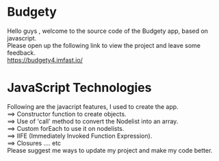 # Budgety
Hello guys , welcome to the source code of the Budgety app, based on javascript.  
Please open up the following link to view the project and leave some feedback.  
https://budgety4.imfast.io/
# JavaScript Technologies  
Following are the javacript features, I used to create the app.  
==> Constructor function to create objects.  
==> Use of 'call' method to convert the Nodelist into an array.  
==> Custom forEach to use it on nodelists.  
==> IIFE (Immediately Invoked Function Expression).  
==> Closures ....  etc  
Please suggest me ways to update my project and make my code better.  

